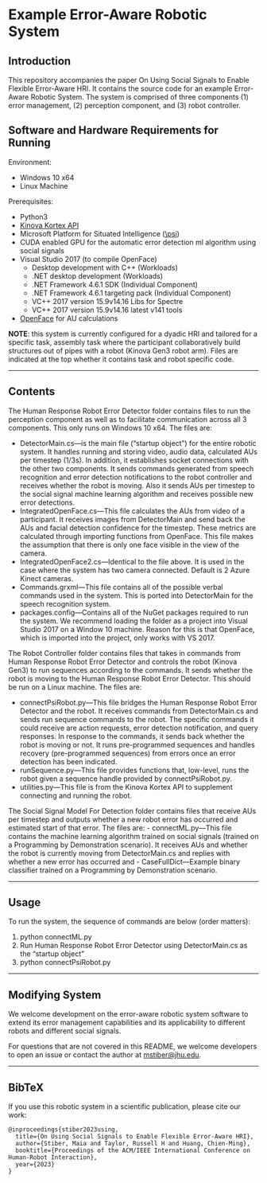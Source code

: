 # Example Error-Aware Robotic System

## Introduction
This repository accompanies the paper On Using Social Signals to Enable Flexible Error-Aware HRI. It contains the source code for an example Error-Aware Robotic System. The system is comprised of three components (1) error management, (2) perception component, and (3) robot controller. 

## Software and Hardware Requirements for Running 

Environment:
- Windows 10 x64
- Linux Machine


Prerequisites:
- Python3
- [Kinova Kortex API](https://github.com/Kinovarobotics/kortex/blob/master/api_python)
- Microsoft Platform for Situated Intelligence ([\psi](https://github.com/microsoft/psi))
- CUDA enabled GPU for the automatic error detection ml algorithm using social signals
- Visual Studio 2017 (to compile OpenFace)
	- Desktop development with C++ (Workloads)
	- .NET desktop development (Workloads)
	- .NET Framework 4.6.1 SDK (Individual Component)
	- .NET Framework 4.6.1 targeting pack (Individual Component)
	- VC++ 2017 version 15.9v14.16 Libs for Spectre
	- VC++ 2017 version 15.9v14.16 latest v141 tools
- [OpenFace](https://github.com/TadasBaltrusaitis/OpenFace) for AU calculations 


**NOTE**: this system is currently configured for a dyadic HRI and tailored for a specific task, assembly task where the participant collaboratively build structures out of pipes with a robot (Kinova Gen3 robot arm). Files are indicated at the top whether it contains task and robot specific code.

- - - -

## Contents
The Human Response Robot Error Detector folder contains files to run the perception component as well as to facilitate communication across all 3 components. This only runs on Windows 10 x64. The files are: 
- DetectorMain.cs—is the main file (“startup object”)  for the entire robotic system. It handles running and storing video, audio data, calculated AUs per timestep (1/3s). In addition, it establishes socket connections with the other two components. It sends commands generated from speech recognition and error detection notifications to the robot controller and receives whether the robot is moving. Also it sends AUs per timestep to the social signal machine learning algorithm and receives possible new error detections.
- IntegratedOpenFace.cs—This file calculates the AUs from video of a participant. It receives images from DetectorMain and send back the AUs and facial detection confidence for the timestep. These metrics are calculated through importing functions from OpenFace. This file makes the assumption that there is only one face visible in the view of the camera.
- IntegratedOpenFace2.cs—Identical to the file above. It is used in the case where the system has two camera connected. Default is 2 Azure Kinect cameras.
- Commands.grxml—This file contains all of the possible verbal commands used in the system. This is ported into DetectorMain for the speech recognition system.
- packages.config—Contains all of the NuGet packages required to run the system.
We recommend loading the folder as a project into Visual Studio 2017 on a Window 10 machine. Reason for this is that OpenFace, which is imported into the project, only works with VS 2017.


The Robot Controller folder contains files that takes in commands from Human Response Robot Error Detector and controls the robot (Kinova Gen3) to run sequences according to the commands. It sends whether the robot is moving to the Human Response Robot Error Detector. This should be run on a  Linux machine. The files are:
- connectPsiRobot.py—This file bridges the Human Response Robot Error Detector and the robot. It receives commands from DetectorMain.cs and sends run sequence commands to the robot. The specific commands it could receive are action requests, error detection notification, and query responses. In response to the commands, it sends back whether the robot is moving or not. It runs pre-programmed sequences and handles recovery (pre-programmed sequences) from errors once an error detection has been indicated.
- runSequence.py—This file provides functions that, low-level, runs the robot given a sequence handle provided by connectPsiRobot.py.
- utilities.py—This file is from the Kinova Kortex API to supplement connecting and running the robot.


The Social Signal Model For Detection folder contains files that receive AUs per timestep and outputs whether a new robot error has occurred and estimated start of that error. The files are:
	- connectML.py—This file contains the machine learning algorithm trained on social signals (trained on a Programming by Demonstration scenario). It receives AUs and whether the robot is currently moving from DetectorMain.cs and replies with whether a new error has occurred and 
	- CaseFullDict—Example binary classifier trained on  a Programming by Demonstration scenario.
  
- - - -

## Usage
To run the system, the sequence of commands are below (order matters):
1. python connectML.py
2. Run Human Response Robot Error Detector using DetectorMain.cs as the  “startup object”
3. python connectPsiRobot.py

- - - -

## Modifying System
We welcome development on the error-aware robotic system software to extend its error management capabilities and its applicability to different robots and different social signals.

For questions that are not covered in this README, we welcome developers to open an issue or contact the author at [mstiber@jhu.edu](mailto:mstiber@jhu.edu). 

- - - -

## BibTeX
If you use this robotic system in a scientific publication, please cite our work:
```
@inproceedings{stiber2023using,
  title={On Using Social Signals to Enable Flexible Error-Aware HRI},
  author={Stiber, Maia and Taylor, Russell H and Huang, Chien-Ming},
  booktitle={Proceedings of the ACM/IEEE International Conference on Human-Robot Interaction},
  year={2023}
}
```
